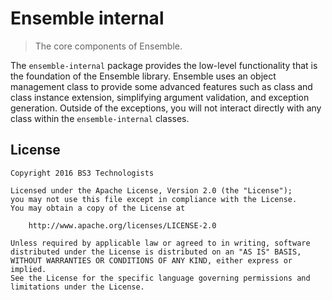 # Ensemble internal
> The core components of Ensemble.

The `ensemble-internal` package provides the low-level functionality that is the foundation of the Ensemble library. Ensemble uses an object management class to provide some advanced features such as class and class instance extension, simplifying argument validation, and exception generation. Outside of the exceptions, you will not interact directly with any class within the `ensemble-internal` classes.

## License
```
Copyright 2016 BS3 Technologists

Licensed under the Apache License, Version 2.0 (the "License");
you may not use this file except in compliance with the License.
You may obtain a copy of the License at

    http://www.apache.org/licenses/LICENSE-2.0

Unless required by applicable law or agreed to in writing, software
distributed under the License is distributed on an "AS IS" BASIS,
WITHOUT WARRANTIES OR CONDITIONS OF ANY KIND, either express or implied.
See the License for the specific language governing permissions and
limitations under the License.
```

